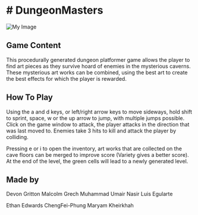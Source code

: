 # # DungeonMasters

![My Image](TitleScreen.png)
## Game Content

This procedurally generated dungeon platformer game allows the player to find art pieces as they survive hoard of enemies in the mysterious
caverns. These mysterious art works can be combined, using the best art to create the best effects for which the player is rewarded. 

## How To Play

Using the a and d keys, or left/right arrow keys to move sideways, hold shift to sprint, space, w or the up arrow to jump, with multiple jumps possible.
Click on the game window to attack, the player attacks in the direction that was last moved to. Enemies take 3 hits to kill and attack the player by 
colliding.

Pressing e or i to open the inventory, art works that are collected on the cave floors can be merged to improve score (Variety gives a better score). 
At the end of the level, the green cells will lead to a newly generated level.


## Made by

Devon Gritton
Malcolm Grech
Muhammad Umair Nasir
Luis Egularte

Ethan Edwards
ChengFei-Phung
Maryam Kheirkhah
